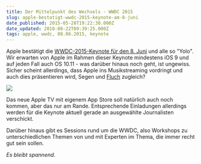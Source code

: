 ```yaml
---
title: Der Mittelpunkt des Wechsels - WWDC 2015
slug: apple-bestatigt-wwdc-2015-keynote-am-8-juni
date_published: 2015-05-28T19:22:30.000Z
date_updated: 2018-08-22T09:39:25.000Z
tags: apple, wwdc, 08.06.2015, keynote
---
```


Apple bestätigt die [WWDC-2015-Keynote für den 8. Juni](https://developer.apple.com/wwdc/) und alle so "Yolo". Wir erwarten von Apple im Rahmen dieser Keynote mindestens iOS 9 und auf jeden Fall auch OS 10.11 - was darüber hinaus noch geht, ist ungewiss. Sicher scheint allerdings, dass Apple ins Musikstreaming vordringt und auch dies präsentieren wird, Segen und [Fluch](__GHOST_URL__/apple/) zugleich? 

![](__GHOST_URL__/content/images/2015/05/Bildschirmfoto-2015-05-28-um-21-22-07.png)

Das neue Apple TV mit eigenem App Store soll natürlich auch noch kommen, aber das nur am Rande. Entsprechende Einladungen allerdings werden für die Keynote aktuell gerade an ausgewählte Journalisten verschickt.

Darüber hinaus gibt es Sessions rund um die WWDC, also Workshops zu unterschiedlichen Themen von und mit Experten im Thema, die immer recht gut sein sollen.

*Es bleibt spannend*.
